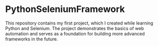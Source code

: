 # PythonSeleniumFramework
This repository contains my first project, which I created while learning Python and Selenium. The project demonstrates the basics of web automation and serves as a foundation for building more advanced frameworks in the future.
